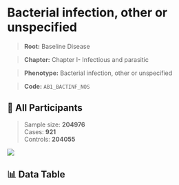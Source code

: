 # Bacterial infection, other or unspecified

> **Root:** Baseline Disease  

> **Chapter:** Chapter I- Infectious and parasitic  

> **Phenotype:** Bacterial infection, other or unspecified  

> **Code:** `AB1_BACTINF_NOS`

## 🧪 All Participants  
> Sample size: **204976**  
> Cases: **921**  
> Controls: **204055**
<img src="/Sensitive/Figures/ALL/Incidence/AB1_BACTINF_NOS.png"/>

## 📊 Data Table
<CsvTableMRF src="/Sensitive/Data/ALL/Incidence/COX_AB1_BACTINF_NOS.csv"/>

